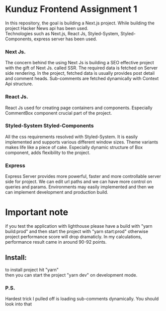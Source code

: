 # Kunduz Frontend Assignment 1

In this repository, the goal is building a Next.js project. While building the project Hacker News api has been used.  
Technologies such as Next.js, React Js, Styled-System, Styled-Components, express server has been used.

### Next Js.

The concern behind the using Next Js is building a SEO effective project with the gift of Next Js. called SSR. The required data is fetched on Server side rendering. In the project, fetched data is usually provides post detail and comment heads. Sub-comments are fetched dynamically with Context Api structure.

### React Js.

React Js used for creating page containers and components. Especially CommentBox component crucial part of the project.

### Styled-System Styled-Components

All the css requirements resolved with Styled-System. It is easily implemented and supports various different window sizes. Theme variants makes life like a piece of cake. Especially dynamic structure of Box component, adds flexibility to the project.

### Express

Express Server provides more powerful, faster and more controllable server side for project. We can edit url paths and we can have more control on queries and params. Environments may easily implemented and then we can implement development and production build.

# Important note

if you test the application with lighthouse please have a build with "yarn build:prod" and then start the project with "yarn start:prod" otherwise project performance score will drop dramaticly. In my calculations, performance result came in around 90-92 points.

## Install:

to install project hit "yarn"  
then you can start the project "yarn dev" on development mode.

### P.S.

Hardest trick I pulled off is loading sub-comments dynamically. You should look into that
